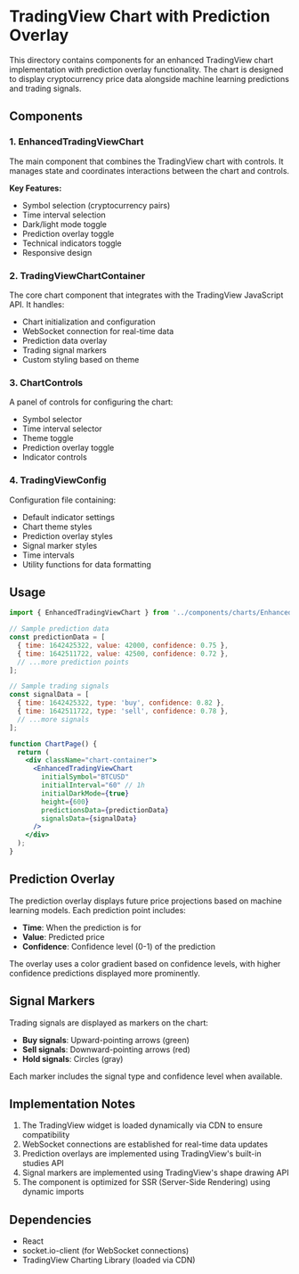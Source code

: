 # TradingView Chart with Prediction Overlay

This directory contains components for an enhanced TradingView chart implementation with prediction overlay functionality. The chart is designed to display cryptocurrency price data alongside machine learning predictions and trading signals.

## Components

### 1. EnhancedTradingViewChart

The main component that combines the TradingView chart with controls. It manages state and coordinates interactions between the chart and controls.

**Key Features:**
- Symbol selection (cryptocurrency pairs)
- Time interval selection
- Dark/light mode toggle
- Prediction overlay toggle
- Technical indicators toggle
- Responsive design

### 2. TradingViewChartContainer

The core chart component that integrates with the TradingView JavaScript API. It handles:

- Chart initialization and configuration
- WebSocket connection for real-time data
- Prediction data overlay
- Trading signal markers
- Custom styling based on theme

### 3. ChartControls

A panel of controls for configuring the chart:

- Symbol selector
- Time interval selector
- Theme toggle
- Prediction overlay toggle
- Indicator controls

### 4. TradingViewConfig

Configuration file containing:

- Default indicator settings
- Chart theme styles
- Prediction overlay styles
- Signal marker styles
- Time intervals
- Utility functions for data formatting

## Usage

```jsx
import { EnhancedTradingViewChart } from '../components/charts/EnhancedTradingViewChart';

// Sample prediction data
const predictionData = [
  { time: 1642425322, value: 42000, confidence: 0.75 },
  { time: 1642511722, value: 42500, confidence: 0.72 },
  // ...more prediction points
];

// Sample trading signals
const signalData = [
  { time: 1642425322, type: 'buy', confidence: 0.82 },
  { time: 1642511722, type: 'sell', confidence: 0.78 },
  // ...more signals
];

function ChartPage() {
  return (
    <div className="chart-container">
      <EnhancedTradingViewChart 
        initialSymbol="BTCUSD"
        initialInterval="60" // 1h
        initialDarkMode={true}
        height={600}
        predictionsData={predictionData}
        signalsData={signalData}
      />
    </div>
  );
}
```

## Prediction Overlay

The prediction overlay displays future price projections based on machine learning models. Each prediction point includes:

- **Time**: When the prediction is for
- **Value**: Predicted price
- **Confidence**: Confidence level (0-1) of the prediction

The overlay uses a color gradient based on confidence levels, with higher confidence predictions displayed more prominently.

## Signal Markers

Trading signals are displayed as markers on the chart:

- **Buy signals**: Upward-pointing arrows (green)
- **Sell signals**: Downward-pointing arrows (red)
- **Hold signals**: Circles (gray)

Each marker includes the signal type and confidence level when available.

## Implementation Notes

1. The TradingView widget is loaded dynamically via CDN to ensure compatibility
2. WebSocket connections are established for real-time data updates
3. Prediction overlays are implemented using TradingView's built-in studies API
4. Signal markers are implemented using TradingView's shape drawing API
5. The component is optimized for SSR (Server-Side Rendering) using dynamic imports

## Dependencies

- React
- socket.io-client (for WebSocket connections)
- TradingView Charting Library (loaded via CDN) 